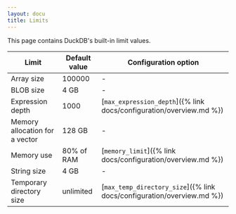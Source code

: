 ```yaml
---
layout: docu
title: Limits
---
```


This page contains DuckDB's built-in limit values.

| Limit | Default value | Configuration option |
|---|---|---|
| Array size | 100000 | - |
| BLOB size | 4 GB | - |
| Expression depth | 1000 | [`max_expression_depth`]({% link docs/configuration/overview.md %}) |
| Memory allocation for a vector | 128 GB | - |
| Memory use | 80% of RAM | [`memory_limit`]({% link docs/configuration/overview.md %}) |
| String size | 4 GB | - |
| Temporary directory size | unlimited | [`max_temp_directory_size`]({% link docs/configuration/overview.md %}) |
